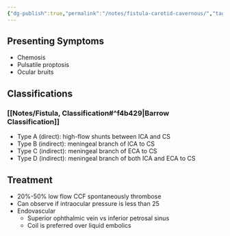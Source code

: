```yaml
---
{"dg-publish":true,"permalink":"/notes/fistula-carotid-cavernous/","tags":["CCF"],"created":"2023-05-11T20:35:08.344-05:00","updated":"2023-05-11T20:36:45.648-05:00"}
---
```



## Presenting Symptoms

- Chemosis 
- Pulsatile proptosis
- Ocular bruits

## Classifications

### [[Notes/Fistula, Classification#^f4b429\|Barrow Classification]]

- Type A (direct): high-flow shunts between ICA and CS
- Type B (indirect): meningeal branch of ICA to CS
- Type C (indirect): meningeal branch of ECA to CS
- Type D (indirect): meningeal branch of both ICA and ECA to CS

## Treatment

- 20%-50% low flow CCF spontaneously thrombose
- Can observe if intraocular pressure is less than 25
- Endovascular
	- Superior ophthalmic vein vs inferior petrosal sinus
	- Coil is preferred over liquid embolics